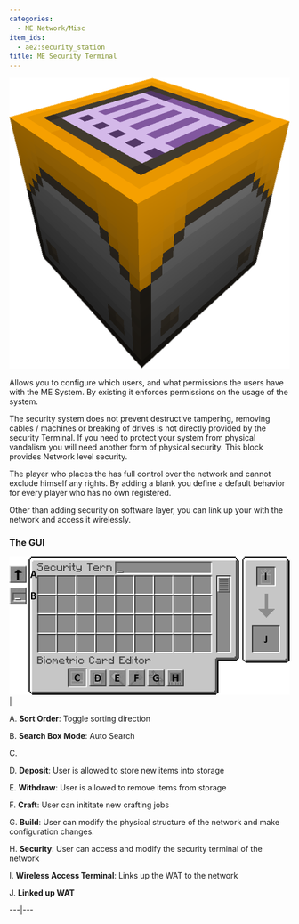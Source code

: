 ```yaml
---
categories:
  - ME Network/Misc
item_ids:
  - ae2:security_station
title: ME Security Terminal
---
```


![A picture of a security terminal.](../../../../public/assets/large/security_terminal.png)

Allows you to configure which users, and what permissions the users have with
the ME System. By existing it enforces permissions on the usage of the system.

The security system does not prevent destructive tampering, removing cables /
machines or breaking of drives is not directly provided by the security
Terminal. If you need to protect your system from physical vandalism you will
need another form of physical security. This block provides Network level
security.

The player who places the <ItemLink
id="security_station"/> has full control over
the network and cannot exclude himself any rights. By adding a blank <ItemLink
id="biometric_card"/> you define a default
behavior for every player who has no own <ItemLink
id="biometric_card"/> registered.

Other than adding security on software layer, you can link up your <ItemLink
id="wireless_terminal"/> with the network and
access it wirelessly.

### The GUI

![Security Terminal GUI](../../../../public/assets/content/securityTerminalGUI.png) |

A. **Sort Order**: Toggle sorting direction


B. **Search Box Mode**: Auto Search


C. **<ItemLink id="biometric_card" />**


D. **Deposit**: User is allowed to store new items into storage


E. **Withdraw**: User is allowed to remove items from storage


F. **Craft**: User can inititate new crafting jobs


G. **Build**: User can modify the physical structure of the network and make
   configuration changes.


H. **Security**: User can access and modify the security terminal of the network


I. **Wireless Access Terminal**: Links up the WAT to the network


J. **Linked up WAT**

---|---

<RecipeFor id="security_station" />
